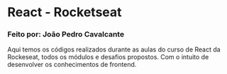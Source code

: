 # React - Rocketseat
### Feito por: João Pedro Cavalcante

Aqui temos os códigos realizados durante as aulas do curso de React da Rockeseat, todos os módulos e desafios propostos. Com o intuito de desenvolver os conhecimentos de frontend.
